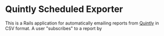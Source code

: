 Quintly Scheduled Exporter
==========================

This is a Rails application for automatically emailing reports from [Quintly](http://www.quintly.com) in CSV format. A user "subscribes" to a report by 
